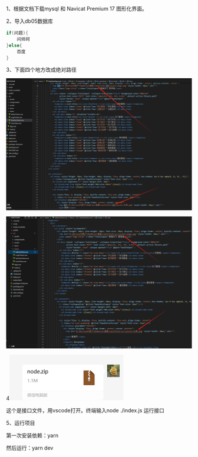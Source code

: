 1、根据文档下载mysql 和 Navicat Premium 17 图形化界面。

2、导入db05数据库

```java
if(问题){
    问帅珂
}else{
    百度
}
```

3、下面四个地方改成绝对路径

![1719063953574](./assets/1719063953574.png)

![1719064011311](./assets/1719064011311.png)

4![image-20240622215600918](./assets/image-20240622215600918.png)

这个是接口文件，用vscode打开。终端输入node ./index.js 运行接口

5、运行项目

第一次安装依赖：yarn

然后运行：yarn dev 